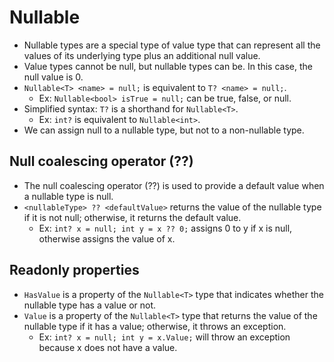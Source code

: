 # Nullable

- Nullable types are a special type of value type that can represent all the values of its underlying type plus an additional null value.
- Value types cannot be null, but nullable types can be. In this case, the null value is 0.
- `Nullable<T> <name> = null;` is equivalent to `T? <name> = null;`.
  - Ex: `Nullable<bool> isTrue = null;` can be true, false, or null.
- Simplified syntax: `T?` is a shorthand for `Nullable<T>`.
  - Ex: `int?` is equivalent to `Nullable<int>`.
- We can assign null to a nullable type, but not to a non-nullable type.

## Null coalescing operator (??)

- The null coalescing operator (??) is used to provide a default value when a nullable type is null.
- `<nullableType> ?? <defaultValue>` returns the value of the nullable type if it is not null; otherwise, it returns the default value.
  - Ex: `int? x = null; int y = x ?? 0;` assigns 0 to y if x is null, otherwise assigns the value of x.

## Readonly properties

- `HasValue` is a property of the `Nullable<T>` type that indicates whether the nullable type has a value or not.
- `Value` is a property of the `Nullable<T>` type that returns the value of the nullable type if it has a value; otherwise, it throws an exception.
  - Ex: `int? x = null; int y = x.Value;` will throw an exception because x does not have a value.
